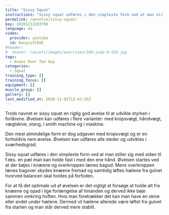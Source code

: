 ```yaml
---
title: "Sissy Squat"
instructions: "Sissy squat udføres i den simpleste form ved at man stiller sig med siden til f.eks. en pæl man kan holde fast i med den ene hånd. Øvelsen startes ved at der bøjes i knæene og overkroppen lænes bagud. Mens overkroppen lænes bagover skydes knæene fremad og samtidig løftes hælene fra gulvet hvorved balancen skal holdes på forfoden."
permalink: /oevelse/sissy-squat/
key: 20201212203700
language: da
video:
  provider: youtube
  id: Kwcpzy1C6UE
#header:
#  teaser: /assets/images/exercises/180-jump-0-320.jpg
tags:
  - Knees Over Toe Guy
categories:
  - Squat
training_type: []
training_focus: []
equipment: []
muscle_group: []
gallery: []
last_modified_at: 2020-11-02T13:43:26Z
---
```


Trods navnet er sissy squat en rigtig god øvelse til at udvikle styrken i forlårene. Øvelsen kan udføres i flere varianter: med kropsvægt, håndvægt, vægtskive, stang, i smith machine og i maskine.

Den mest almindelige form er dog udgaven med kropsvægt og er en forholdvis nem øvelse. Øvelsen kan udføres alle steder og udvikles i sværhedsgrad.

Sissy squat udføres i den simpleste form ved at man stiller sig med siden til f.eks. en pæl man kan holde fast i med den ene hånd. Øvelsen startes ved at der bøjes i knæene og overkroppen lænes bagud. Mens overkroppen lænes bagover skydes knæene fremad og samtidig løftes hælene fra gulvet hvorved balancen skal holdes på forfoden.

For at få det optimale ud af øvelsen er det vigtigt at forsøge at holde alt fra knæene og opad i lige forlængelse af hinanden og derved ikke bøje sammen omkring hoften. Hvis man foretrækker det kan man have en skive eller andet under hælene. Dermed vil hælene allerede være løftet fra gulvet fra starten og man står derved mere stabilt.

